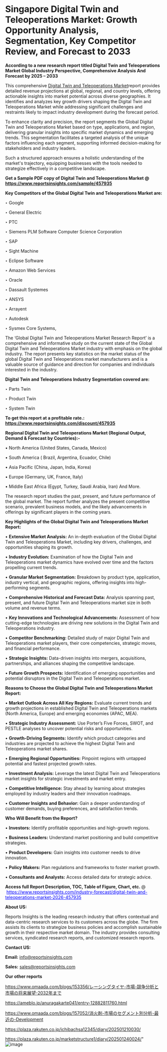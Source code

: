 # Singapore Digital Twin and Teleoperations Market: Growth Opportunity Analysis, Segmentation, Key Competitor Review, and Forecast to 2033

<strong>According to a new research report titled Digital Twin and Teleoperations Market Global Industry Perspective, Comprehensive Analysis And Forecast by 2025 – 2033</strong>

This comprehensive <a href=https://www.reportsinsights.com/sample/457935>Digital Twin and Teleoperations Market</a>report provides detailed revenue projections at global, regional, and country levels, offering actionable insights into market potential across diverse geographies. It identifies and analyzes key growth drivers shaping the Digital Twin and Teleoperations Market while addressing significant challenges and restraints likely to impact industry development during the forecast period.

To enhance clarity and precision, the report segments the Global Digital Twin and Teleoperations Market based on type, applications, and region, delivering granular insights into specific market dynamics and emerging trends. This segmentation facilitates a targeted analysis of the unique factors influencing each segment, supporting informed decision-making for stakeholders and industry leaders.

Such a structured approach ensures a holistic understanding of the market's trajectory, equipping businesses with the tools needed to strategize effectively in a competitive landscape.

<strong>Get a Sample PDF copy of Digital Twin and Teleoperations Market </strong><strong>@<a href=https://www.reportsinsights.com/sample/457935 style=color:#0000ff;> https://www.reportsinsights.com/sample/457935</a></strong></font>

<strong>Key Competitors of the Global Digital Twin and Teleoperations Market are:</strong>

‣ Google

‣ General Electric

‣ PTC

‣ Siemens PLM Software Computer Science Corporation

‣ SAP

‣ Sight Machine

‣ Eclipse Software

‣ Amazon Web Services

‣ Oracle

‣ Dassault Systemes

‣ ANSYS

‣ Arrayent 

‣ Autodesk

‣ Sysmex Core Systems,

The ‘Global Digital Twin and Teleoperations Market Research Report’ is a comprehensive and informative study on the current state of the Global Digital Twin and Teleoperations Market industry with emphasis on the global industry. The report presents key statistics on the market status of the global Digital Twin and Teleoperations market manufacturers and is a valuable source of guidance and direction for companies and individuals interested in the industry.

<strong>Digital Twin and Teleoperations Industry Segmentation covered are:</strong>

‣ Parts Twin

‣ Product Twin

‣ System Twin

<strong>To get this report at a profitable rate.: <a href=https://www.reportsinsights.com/discount/457935 style=color:#0000ff;>https://www.reportsinsights.com/discount/457935</a></strong></font>

<strong>Regional Digital Twin and Teleoperations Market (Regional Output, Demand &amp; Forecast by Countries):-</strong>

• North America (United States, Canada, Mexico)

• South America ( Brazil, Argentina, Ecuador, Chile)

• Asia Pacific (China, Japan, India, Korea)

• Europe (Germany, UK, France, Italy)

• Middle East Africa (Egypt, Turkey, Saudi Arabia, Iran) And More.

The research report studies the past, present, and future performance of the global market. The report further analyzes the present competitive scenario, prevalent business models, and the likely advancements in offerings by significant players in the coming years.

<strong>Key Highlights of the Global Digital Twin and Teleoperations Market Report:</strong>

• <strong>Extensive Market Analysis:</strong> An in-depth evaluation of the Global Digital Twin and Teleoperations Market, including key drivers, challenges, and opportunities shaping its growth.

• <strong>Industry Evolution:</strong> Examination of how the Digital Twin and Teleoperations market dynamics have evolved over time and the factors propelling current trends.

• <strong>Granular Market Segmentation:</strong> Breakdown by product type, application, industry vertical, and geographic regions, offering insights into high-performing segments.

• <strong>Comprehensive Historical and Forecast Data:</strong> Analysis spanning past, present, and future Digital Twin and Teleoperations market size in both volume and revenue terms.

• <strong>Key Innovations and Technological Advancements:</strong> Assessment of how cutting-edge technologies are driving new solutions in the Digital Twin and Teleoperations industry.

• <strong>Competitor Benchmarking:</strong> Detailed study of major Digital Twin and Teleoperations market players, their core competencies, strategic moves, and financial performance.

• <strong>Strategic Insights:</strong> Data-driven insights into mergers, acquisitions, partnerships, and alliances shaping the competitive landscape.

• <strong>Future Growth Prospects:</strong> Identification of emerging opportunities and potential disruptors in the Digital Twin and Teleoperations market.

<strong>Reasons to Choose the Global Digital Twin and Teleoperations Market Report:</strong>

• <strong>Market Outlook Across All Key Regions:</strong> Evaluate current trends and growth projections in established Digital Twin and Teleoperations markets (North America, Europe) and emerging economies (APAC, MEA).

• <strong>Strategic Industry Assessment:</strong> Use Porter’s Five Forces, SWOT, and PESTLE analyses to uncover potential risks and opportunities.

• <strong>Growth-Driving Segments:</strong> Identify which product categories and industries are projected to achieve the highest Digital Twin and Teleoperations market shares.

• <strong>Emerging Regional Opportunities:</strong> Pinpoint regions with untapped potential and fastest projected growth rates.

• <strong>Investment Analysis:</strong> Leverage the latest Digital Twin and Teleoperations market insights for strategic investments and market entry.

• <strong>Competitive Intelligence:</strong> Stay ahead by learning about strategies employed by industry leaders and their innovation roadmaps.

• <strong>Customer Insights and Behavior:</strong> Gain a deeper understanding of customer demands, buying preferences, and satisfaction trends.

<strong>Who Will Benefit from the Report?</strong>

• <strong>Investors:</strong> Identify profitable opportunities and high-growth regions.

• <strong>Business Leaders:</strong> Understand market positioning and build competitive strategies.

• <strong>Product Developers:</strong> Gain insights into customer needs to drive innovation.

• <strong>Policy Makers:</strong> Plan regulations and frameworks to foster market growth.

• <strong>Consultants and Analysts:</strong> Access detailed data for strategic advice.
</ul>
<strong>Access full Report Description, TOC, Table of Figure, Chart, etc. </strong>@  <a href=https://www.reportsinsights.com/industry-forecast/digital-twin-and-teleoperations-market-2026-457935 style=color:#0000ff;>https://www.reportsinsights.com/industry-forecast/digital-twin-and-teleoperations-market-2026-457935</a></font>

<strong><strong>About US</strong>:</strong>

Reports Insights is the leading research industry that offers contextual and data-centric research services to its customers across the globe. The firm assists its clients to strategize business policies and accomplish sustainable growth in their respective market domain. The industry provides consulting services, syndicated research reports, and customized research reports.

<strong>Contact US:</strong>

<p class=""""><b>Email:</b> <a href=mailto:info@reportsinsights.com>info@reportsinsights.com</a></p>
<p class=""""><b>Sales:</b> <a href=mailto:sales@reportsinsights.com>sales@reportsinsights.com</a></p>

<strong>Our other reports</strong>

<a href=https://www.omaada.com/blogs/153356/レーシングタイヤ-市場-競争分析と市場の将来展望-2032年まで>https://www.omaada.com/blogs/153356/レーシングタイヤ-市場-競争分析と市場の将来展望-2032年まで</a>

<a href=https://ameblo.jp/anuragakarte041/entry-12882811760.html>https://ameblo.jp/anuragakarte041/entry-12882811760.html</a>

<a href=https://www.omaada.com/blogs/157052/消火剤-市場のセグメント別分析-最近の-Development>https://www.omaada.com/blogs/157052/消火剤-市場のセグメント別分析-最近の-Development</a>

<a href=https://plaza.rakuten.co.jp/ichibachsa12345/diary/202501210030/>https://plaza.rakuten.co.jp/ichibachsa12345/diary/202501210030/</a>

<a href=https://plaza.rakuten.co.jp/marketstructure1/diary/202501240024/>https://plaza.rakuten.co.jp/marketstructure1/diary/202501240024/</a>"
![image](https://github.com/user-attachments/assets/d55750d3-3b85-4f48-8aee-9096cf84e677)
